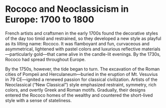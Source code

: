 # Rococo and Neoclassicism in Europe: 1700 to 1800

French artists and craftsmen in the early 1700s found the decorative styles of the day too timid and restrained, so they developed a new style as playful as its lilting name: Rococo. It was flamboyant and fun, curvaceous and asymmetrical, lightened with pastel colors and luxurious reflective materials—particularly gold—that came alive in the candle-lit evenings. By the 1730s, Rococo had spread throughout Europe.

By the 1750s, however, the tide began to turn. The excavation of the Roman cities of Pompeii and Herculaneum—buried in the eruption of Mt. Vesuvius in 79 CE—ignited a renewed passion for classical civilization. Artists of the Neoclassical (“New Classical”) style emphasized restraint, symmetry, rich colors, and overtly Greek and Roman motifs. Gradually, their designs entered the Rococo homes of the wealthy and countered the short-lived style with a sense of stateliness. <span class="Apple-converted-space"> </span>

